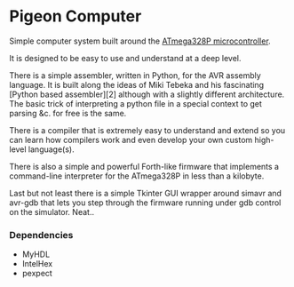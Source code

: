 Pigeon Computer
===============

Simple computer system built around the [ATmega328P microcontroller][1].

It is designed to be easy to use and understand at a deep level.

There is a simple assembler, written in Python, for the AVR
assembly language.  It is built along the ideas of Miki Tebeka  and his
fascinating [Python based assembler][2] although with a slightly
different architecture.  The basic trick of interpreting a python file
in a special context to get parsing &c. for free is the same.

There is a compiler that is extremely easy to understand and extend so
you can learn how compilers work and even develop your own custom high-level
language(s).

There is also a simple and powerful Forth-like firmware that implements
a command-line interpreter for the ATmega328P in less than a kilobyte.

Last but not least there is a simple Tkinter GUI wrapper around simavr
and avr-gdb that lets you step through the firmware running under gdb
control on the simulator.  Neat..

### Dependencies

* MyHDL
* IntelHex
* pexpect


[1]: http://www.atmel.com/devices/atmega328p.aspx

[1]: http://pythonwise.blogspot.com/2012/06/python-based-assembler.html

